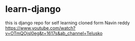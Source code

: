# learn-django
this is django repo for self learning cloned form Navin reddy
https://www.youtube.com/watch?v=OTmQOjsl0eg&t=1617s&ab_channel=Telusko
